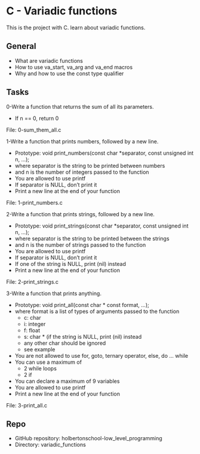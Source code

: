 # C - Variadic functions


This is the project with C.
learn about variadic functions.

## General 

* What are variadic functions
* How to use va_start, va_arg and va_end macros
* Why and how to use the const type qualifier


## Tasks

0-Write a function that returns the sum of all its parameters.

* If n == 0, return 0

File: 0-sum_them_all.c


1-Write a function that prints numbers, followed by a new line.

* Prototype: void print_numbers(const char *separator, const unsigned int n, ...);
* where separator is the string to be printed between numbers
* and n is the number of integers passed to the function
* You are allowed to use printf
* If separator is NULL, don’t print it
* Print a new line at the end of your function

File: 1-print_numbers.c

2-Write a function that prints strings, followed by a new line.

* Prototype: void print_strings(const char *separator, const unsigned int n, ...);
* where separator is the string to be printed between the strings
* and n is the number of strings passed to the function
* You are allowed to use printf
* If separator is NULL, don’t print it
* If one of the string is NULL, print (nil) instead
* Print a new line at the end of your function

File: 2-print_strings.c


3-Write a function that prints anything.

* Prototype: void print_all(const char * const format, ...);
* where format is a list of types of arguments passed to the function
	* c: char
	* i: integer
	* f: float
	* s: char * (if the string is NULL, print (nil) instead
	* any other char should be ignored
	* see example
* You are not allowed to use for, goto, ternary operator, else, do ... while
* You can use a maximum of
	* 2 while loops
	* 2 if
* You can declare a maximum of 9 variables
* You are allowed to use printf
* Print a new line at the end of your function

File: 3-print_all.c 


## Repo
* GitHub repository: holbertonschool-low_level_programming
* Directory: variadic_functions

